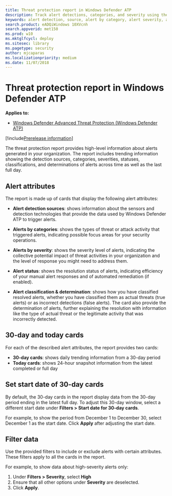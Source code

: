 ```yaml
---
title: Threat protection report in Windows Defender ATP
description: Track alert detections, categories, and severity using the threat protection report
keywords: alert detection, source, alert by category, alert severity, alert classification, determination
search.product: eADQiWindows 10XVcnh
search.appverid: met150
ms.prod: w10
ms.mktglfcycl: deploy
ms.sitesec: library
ms.pagetype: security
author: mjcaparas
ms.localizationpriority: medium
ms.date: 11/07/2018
---
```


# Threat protection report in Windows Defender ATP

**Applies to:**
- [Windows Defender Advanced Threat Protection (Windows Defender ATP)](https://wincom.blob.core.windows.net/documents/Windows10_Commercial_Comparison.pdf)

[!include[Prerelease information](prerelease.md)]

The threat protection report provides high-level information about alerts generated in your organization. The report includes trending information showing the detection sources, categories, severities, statuses, classifications, and determinations of alerts across time as well as the last full day.

## Alert attributes
The report is made up of cards that display the following alert attributes:

- **Alert detection sources**: shows information about the sensors and detection technologies that provide the data used by Windows Defender ATP to trigger alerts.

- **Alerts by categories**: shows the types of threat or attack activity that triggered alerts, indicating possible focus areas for your security operations.

- **Alerts by severity**: shows the severity level of alerts, indicating the collective potential impact of threat activities in your organization and the level of response you might need to address them.

- **Alert status**: shows the resolution status of alerts, indicating efficiency of your manual alert responses and of automated remediation (if enabled). 

- **Alert classification & determination**: shows how you have classified resolved alerts, whether you have classified them as actual threats (true alerts) or as incorrect detections (false alerts). The card also provide the determination of alerts, further explaining the resolution with information like the type of actual threat or the legitimate activity that was incorrectly detected.

## 30-day and today cards
For each of the described alert attributes, the report provides two cards: 
- **30-day cards**: shows daily trending information from a 30-day period
- **Today cards**: shows 24-hour snapshot information from the latest completed or full day

## Set start date of 30-day cards

By default, the 30-day cards in the report display data from the 30-day period ending in the latest full day. To adjust this 30-day window, select a different start date under **Filters > Start date for 30-day cards**.

For example, to show the period from December 1 to December 30, select December 1 as the start date. Click **Apply** after adjusting the start date.

## Filter data

Use the provided filters to include or exclude alerts with certain attributes. These filters apply to all the cards in the report.

For example, to show data about high-severity alerts only:

1. Under **Filters > Severity**, select **High**
2. Ensure that all other options under **Severity** are deselected.
3. Click **Apply**. 